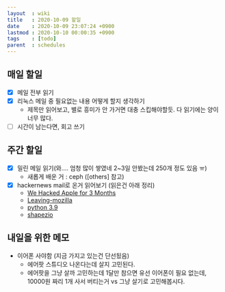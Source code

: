 ```yaml
---
layout  : wiki
title   : 2020-10-09 할일
date    : 2020-10-09 23:07:24 +0900
lastmod : 2020-10-10 00:00:35 +0900
tags    : [todo]
parent  : schedules
---
```


## 매일 할일
 * [X] 메일 전부 읽기
 * [X] 리눅스 메일 중 필요없는 내용 어떻게 할지 생각하기
   * 제목만 읽어보고, 별로 흥미가 안 가거면 대충 스킵해야할듯. 다 읽기에는 양이 너무 많다.
 * [ ] 시간이 남는다면, 회고 쓰기

## 주간 할일
 * [X] 밀린 메일 읽기(와.... 엄청 많이 쌓였네 2~3일 안봤는데 250개 정도 있음 ㅠ)
   * 새롭게 배운 거 : ceph ([others] 참고)
 * [X] hackernews mail로 온거 읽어보기 (읽은건 아래 정리)
   * [We Hacked Apple for 3 Months](https://samcurry.net/hacking-apple/?utm_source=hackernewsletter&utm_medium=email&utm_term=fav)
   * [Leaving-mozilla](https://davidwalsh.name/leaving-mozilla?utm_source=hackernewsletter&utm_medium=email&utm_term=fav)
   * [python 3.9](https://docs.python.org/release/3.9.0/whatsnew/3.9.html?utm_source=hackernewsletter&utm_medium=email&utm_term=code)
   * [shapezio](https://shapez.io/?utm_source=hackernewsletter&utm_medium=email&utm_term=fun)

## 내일을 위한 메모
 * 이어폰 사야함 (지금 가지고 있는건 단선됬음)
   * 에어팟 스튜디오 나온다는데 살지 고민된다.
   * 에어팟을 그냥 살까 고민하는데 1달만 참으면 유선 이어폰이 필요 없는데, 10000원 짜리 1개 사서 버티는거 vs 그냥 살기로 고민해봅시다.

